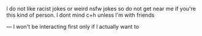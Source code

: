 
l do not like racist jokes or weird nsfw jokes so do not get near me if you're this kind of person.
l dont mind c+h unless l'm with friends 

—
l won't be interacting first only if l actually want to
